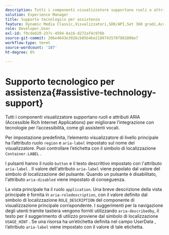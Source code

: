 ```yaml
---
description: Tutti i componenti visualizzatore supportano ruoli e attributi ARIA (Accessible Rich Internet Applications) per migliorare l’integrazione con tecnologie per l’accessibilità, come gli assistenti vocali.
solution: Experience Manager
title: Supporto tecnologico per assistenza
feature: Dynamic Media Classic,Visualizzatori,SDK/API,Set 360 gradi,Accessibilità
role: Developer,User
exl-id: f0cde820-237c-4594-8a16-d272af4c976b
source-git-commit: 206e4643e3926cb85b4be2189743578f88180be7
workflow-type: tm+mt
source-wordcount: '187'
ht-degree: 0%

---
```


# Supporto tecnologico per assistenza{#assistive-technology-support}

Tutti i componenti visualizzatore supportano ruoli e attributi ARIA (Accessible Rich Internet Applications) per migliorare l’integrazione con tecnologie per l’accessibilità, come gli assistenti vocali.

Per impostazione predefinita, l’elemento visualizzatore di livello principale ha l’attributo ruolo `region` e `aria-label` impostato sul nome del visualizzatore. Puoi controllare l’etichetta con il simbolo di localizzazione `Container.LABEL` .

I pulsanti hanno il ruolo `button` e il testo descrittivo impostato con l&#39;attributo `aria-label` . Il valore dell&#39;attributo `aria-label` viene popolato dal valore del simbolo di localizzazione del pulsante. Quando un pulsante è disabilitato, l&#39;attributo `aria-disabled` viene impostato di conseguenza.

La vista principale ha il ruolo `application`. Una breve descrizione della vista principale è fornita in `aria-roledescription`, con il valore definito dal simbolo di localizzazione `ROLE_DESCRIPTION` del componente di visualizzazione principale corrispondente. I suggerimenti per la navigazione degli utenti tramite tastiera vengono forniti utilizzando `aria-describedby`, il testo per il suggerimento di utilizzo proviene dal simbolo di localizzazione `USAGE_HINT` . Se una risorsa ha un’etichetta definita nel campo UserData , l’attributo `aria-label` viene impostato con il valore di tale etichetta.
